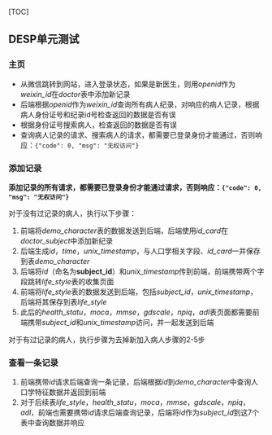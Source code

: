[TOC]

## DESP单元测试

### 主页

- 从微信跳转到网站，进入登录状态，如果是新医生，则用*openid*作为*weixin_id*在*doctor*表中添加新记录
- 后端根据*openid*作为*weixin_id*查询所有病人纪录，对响应的病人记录，根据病人身份证号和纪录id号检查返回的数据是否有误
- 根据身份证号搜索病人，检查返回的数据是否有误
- 查询病人记录的请求、搜索病人的请求，都需要已登录身份才能通过，否则响应：`{"code": 0, "msg": "无权访问"}`

### 添加记录

**添加记录的所有请求，都需要已登录身份才能通过请求，否则响应：`{"code": 0, "msg": "无权访问"}`**

对于没有过记录的病人，执行以下步骤：

1. 前端将*demo_character*表的数据发送到后端，后端使用*id_card*在*doctor_subject*中添加新纪录
2. 后端生成*id*，*time*，*unix_timestamp*，与人口学相关字段、*id_card*一并保存到表*demo_character*
3. 后端将*id*（命名为**subject_id**）和*unix_timestamp*传到前端，前端携带两个字段跳转*life_style*表的收集页面
4. 前端将*life_style*表的数据发送到后端，包括*subject_id*，*unix_timestamp*，后端将其保存到表*life_style*
5. 此后的*health_statu*，*moca*，*mmse*，*gdscale*，*npiq*，*adl*表页面都需要前端携带*subject_id*和*unix_timestamp*访问，并一起发送到后端

对于有过记录的病人，执行步骤为去掉新加入病人步骤的2-5步

### 查看一条记录

1. 前端携带*id*请求后端查询一条记录，后端根据*id*到*demo_character*中查询人口学特征数据并返回到前端
2. 对于后续表*life_style*，*health_statu*，*moca*，*mmse*，*gdscale*，*npiq*，*adl*，前端也需要携带*id*请求后端查询记录，后端将*id*作为*subject_id*到这7个表中查询数据并响应